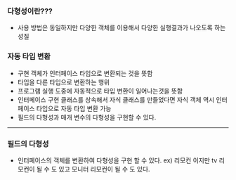 ### 다형성이란???
* 사용 방법은 동일하지만 다양한 객체를 이용해서 다양한 실행결과가 나오도록 하는성질

### 자동 타입 변환
* 구현 객체가 인터페이스 타입으로 변환되는 것을 뜻함
* 타입을 다른 타입으로 변환하는 행위
* 프로그램 실행 도중에 자동적으로 타입 변환이 일어나는것을 뜻함
* 인터페이스 구현 클래스를 상속해서 자식 클래스를 만들었다면 자식 객체 역시 인터페이스 타입으로 자동 타입 변환 가능
* 필드의 다형성과 매개 변수의 다형성을 구현할 수 있다.
*** 
### 필드의 다형성

* 인터페이스의 객체를 변환하여 다형성을 구현 할 수 있다.
	ex) 리모컨 이지만 tv 리모컨이 될 수 도 있고 모니터 리모컨이 될 수 도 있다.
